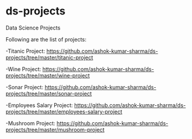 # ds-projects
Data Science Projects

Following are the list of projects:

  -Titanic Project: https://github.com/ashok-kumar-sharma/ds-projects/tree/master/titanic-project
  
  -Wine Project: https://github.com/ashok-kumar-sharma/ds-projects/tree/master/wine-project
  
  -Sonar Project: https://github.com/ashok-kumar-sharma/ds-projects/tree/master/sonar-project
  
  -Employees Salary Project: https://github.com/ashok-kumar-sharma/ds-projects/tree/master/employees-salary-project
  
  -Mushroom Project: https://github.com/ashok-kumar-sharma/ds-projects/tree/master/mushroom-project
